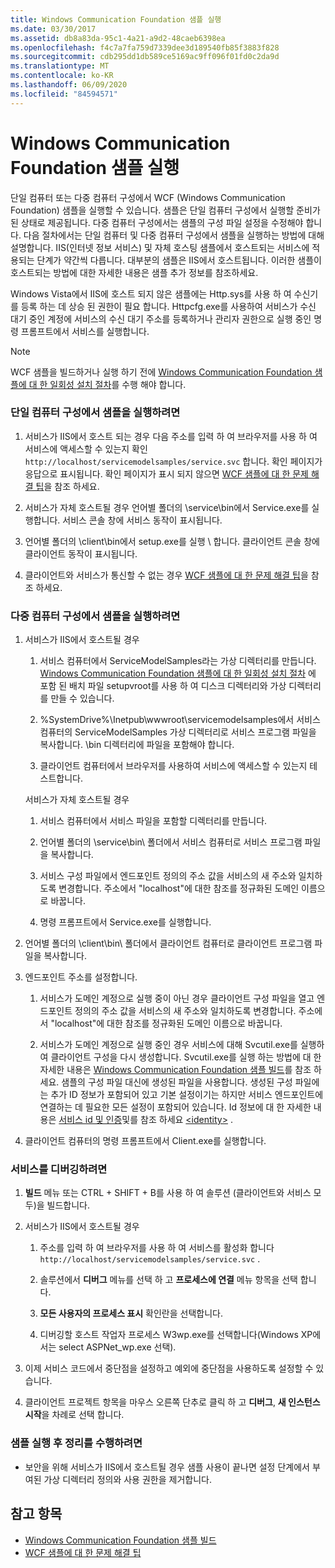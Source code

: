 ```yaml
---
title: Windows Communication Foundation 샘플 실행
ms.date: 03/30/2017
ms.assetid: db8a83da-95c1-4a21-a9d2-48caeb6398ea
ms.openlocfilehash: f4c7a7fa759d7339dee3d189540fb85f3883f828
ms.sourcegitcommit: cdb295dd1db589ce5169ac9ff096f01fd0c2da9d
ms.translationtype: MT
ms.contentlocale: ko-KR
ms.lasthandoff: 06/09/2020
ms.locfileid: "84594571"
---
```

# <a name="running-the-windows-communication-foundation-samples"></a>Windows Communication Foundation 샘플 실행
단일 컴퓨터 또는 다중 컴퓨터 구성에서 WCF (Windows Communication Foundation) 샘플을 실행할 수 있습니다. 샘플은 단일 컴퓨터 구성에서 실행할 준비가 된 상태로 제공됩니다. 다중 컴퓨터 구성에서는 샘플의 구성 파일 설정을 수정해야 합니다. 다음 절차에서는 단일 컴퓨터 및 다중 컴퓨터 구성에서 샘플을 실행하는 방법에 대해 설명합니다. IIS(인터넷 정보 서비스) 및 자체 호스팅 샘플에서 호스트되는 서비스에 적용되는 단계가 약간씩 다릅니다. 대부분의 샘플은 IIS에서 호스트됩니다. 이러한 샘플이 호스트되는 방법에 대한 자세한 내용은 샘플 추가 정보를 참조하세요.  
  
 Windows Vista에서 IIS에 호스트 되지 않은 샘플에는 Http.sys를 사용 하 여 수신기를 등록 하는 데 상승 된 권한이 필요 합니다. Httpcfg.exe를 사용하여 서비스가 수신 대기 중인 계정에 서비스의 수신 대기 주소를 등록하거나 관리자 권한으로 실행 중인 명령 프롬프트에서 서비스를 실행합니다.  
  
> [!NOTE]
> WCF 샘플을 빌드하거나 실행 하기 전에 [Windows Communication Foundation 샘플에 대 한 일회성 설치 절차](one-time-setup-procedure-for-the-wcf-samples.md)를 수행 해야 합니다.  
  
### <a name="to-run-the-sample-on-the-same-machine"></a>단일 컴퓨터 구성에서 샘플을 실행하려면  
  
1. 서비스가 IIS에서 호스트 되는 경우 다음 주소를 입력 하 여 브라우저를 사용 하 여 서비스에 액세스할 수 있는지 확인 `http://localhost/servicemodelsamples/service.svc` 합니다. 확인 페이지가 응답으로 표시됩니다. 확인 페이지가 표시 되지 않으면 [WCF 샘플에 대 한 문제 해결 팁](https://docs.microsoft.com/previous-versions/dotnet/netframework-3.5/ms751511(v=vs.90))을 참조 하세요.  
  
2. 서비스가 자체 호스트될 경우 언어별 폴더의 \service\bin에서 Service.exe를 실행합니다. 서비스 콘솔 창에 서비스 동작이 표시됩니다.  
  
3. 언어별 폴더의 \client\bin에서 setup.exe를 실행 \\ 합니다. 클라이언트 콘솔 창에 클라이언트 동작이 표시됩니다.  
  
4. 클라이언트와 서비스가 통신할 수 없는 경우 [WCF 샘플에 대 한 문제 해결 팁](https://docs.microsoft.com/previous-versions/dotnet/netframework-3.5/ms751511(v=vs.90))을 참조 하세요.  
  
### <a name="to-run-the-sample-across-machines"></a>다중 컴퓨터 구성에서 샘플을 실행하려면  
  
1. 서비스가 IIS에서 호스트될 경우  
  
    1. 서비스 컴퓨터에서 ServiceModelSamples라는 가상 디렉터리를 만듭니다. [Windows Communication Foundation 샘플에 대 한 일회성 설치 절차](one-time-setup-procedure-for-the-wcf-samples.md) 에 포함 된 배치 파일 setupvroot를 사용 하 여 디스크 디렉터리와 가상 디렉터리를 만들 수 있습니다.  
  
    2. %SystemDrive%\Inetpub\wwwroot\servicemodelsamples에서 서비스 컴퓨터의 ServiceModelSamples 가상 디렉터리로 서비스 프로그램 파일을 복사합니다. \bin 디렉터리에 파일을 포함해야 합니다.  
  
    3. 클라이언트 컴퓨터에서 브라우저를 사용하여 서비스에 액세스할 수 있는지 테스트합니다.  
  
     서비스가 자체 호스트될 경우  
  
    1. 서비스 컴퓨터에서 서비스 파일을 포함할 디렉터리를 만듭니다.  
  
    2. 언어별 폴더의 \service\bin\ 폴더에서 서비스 컴퓨터로 서비스 프로그램 파일을 복사합니다.  
  
    3. 서비스 구성 파일에서 엔드포인트 정의의 주소 값을 서비스의 새 주소와 일치하도록 변경합니다. 주소에서 "localhost"에 대한 참조를 정규화된 도메인 이름으로 바꿉니다.  
  
    4. 명령 프롬프트에서 Service.exe를 실행합니다.  
  
2. 언어별 폴더의 \client\bin\ 폴더에서 클라이언트 컴퓨터로 클라이언트 프로그램 파일을 복사합니다.  
  
3. 엔드포인트 주소를 설정합니다.  
  
    1. 서비스가 도메인 계정으로 실행 중이 아닌 경우 클라이언트 구성 파일을 열고 엔드포인트 정의의 주소 값을 서비스의 새 주소와 일치하도록 변경합니다. 주소에서 "localhost"에 대한 참조를 정규화된 도메인 이름으로 바꿉니다.  
  
    2. 서비스가 도메인 계정으로 실행 중인 경우 서비스에 대해 Svcutil.exe를 실행하여 클라이언트 구성을 다시 생성합니다. Svcutil.exe를 실행 하는 방법에 대 한 자세한 내용은 [Windows Communication Foundation 샘플 빌드](building-the-samples.md)를 참조 하세요. 샘플의 구성 파일 대신에 생성된 파일을 사용합니다. 생성된 구성 파일에는 추가 ID 정보가 포함되어 있고 기본 설정이기는 하지만 서비스 엔드포인트에 연결하는 데 필요한 모든 설정이 포함되어 있습니다. Id 정보에 대 한 자세한 내용은 [서비스 id 및 인증](../feature-details/service-identity-and-authentication.md)및를 참조 하세요 [\<identity>](../../configure-apps/file-schema/wcf/identity.md) .  
  
4. 클라이언트 컴퓨터의 명령 프롬프트에서 Client.exe를 실행합니다.  
  
### <a name="to-debug-a-service"></a>서비스를 디버깅하려면  
  
1. **빌드** 메뉴 또는 CTRL + SHIFT + B를 사용 하 여 솔루션 (클라이언트와 서비스 모두)을 빌드합니다.  
  
2. 서비스가 IIS에서 호스트될 경우  
  
    1. 주소를 입력 하 여 브라우저를 사용 하 여 서비스를 활성화 합니다 `http://localhost/servicemodelsamples/service.svc` .  
  
    2. 솔루션에서 **디버그** 메뉴를 선택 하 고 **프로세스에 연결** 메뉴 항목을 선택 합니다.  
  
    3. **모든 사용자의 프로세스 표시** 확인란을 선택합니다.  
  
    4. 디버깅할 호스트 작업자 프로세스 W3wp.exe를 선택합니다(Windows XP에서는 select ASPNet_wp.exe 선택).  
  
3. 이제 서비스 코드에서 중단점을 설정하고 예외에 중단점을 사용하도록 설정할 수 있습니다.  
  
4. 클라이언트 프로젝트 항목을 마우스 오른쪽 단추로 클릭 하 고 **디버그**, **새 인스턴스 시작**을 차례로 선택 합니다.  
  
### <a name="to-clean-up-after-the-sample"></a>샘플 실행 후 정리를 수행하려면  
  
- 보안을 위해 서비스가 IIS에서 호스트될 경우 샘플 사용이 끝나면 설정 단계에서 부여된 가상 디렉터리 정의와 사용 권한을 제거합니다.  
  
## <a name="see-also"></a>참고 항목

- [Windows Communication Foundation 샘플 빌드](building-the-samples.md)
- [WCF 샘플에 대 한 문제 해결 팁](https://docs.microsoft.com/previous-versions/dotnet/netframework-3.5/ms751511(v=vs.90))
